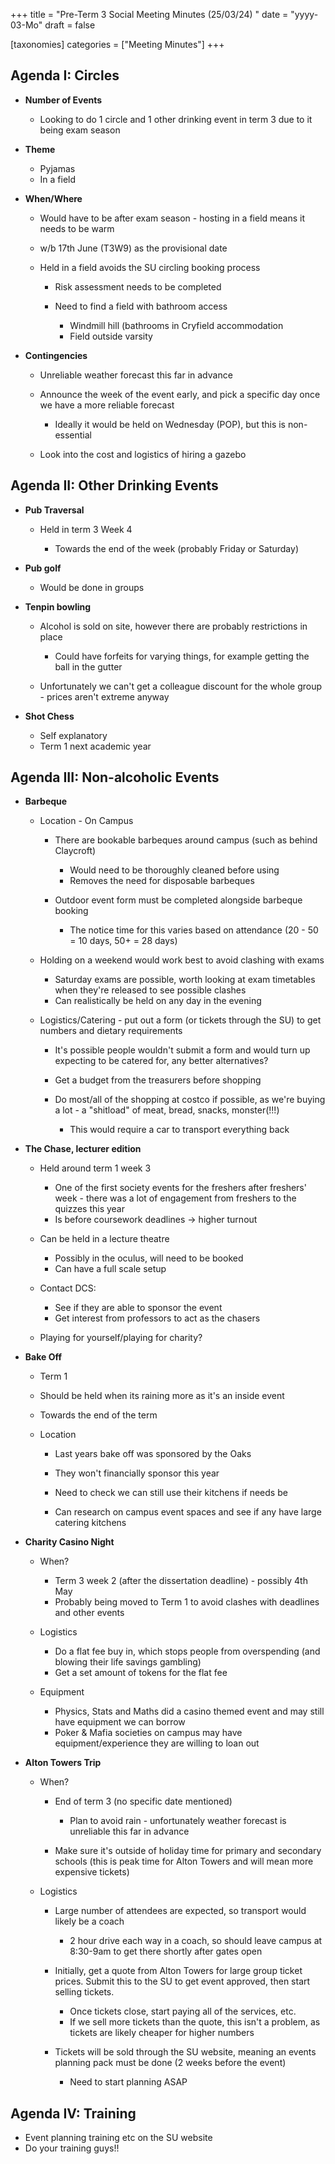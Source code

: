 +++
title = "Pre-Term 3 Social Meeting Minutes (25/03/24) "
date = "yyyy-03-Mo"
draft = false

[taxonomies]
categories = ["Meeting Minutes"]
+++
## Agenda I: Circles

* **Number of Events** 

  * Looking to do 1 circle and 1 other drinking event in term 3 due to it being exam season 
* **Theme**

  * Pyjamas 
  * In a field
* **When/Where**

  *  Would have to be after exam season - hosting in a field means it needs to be warm 

    * w/b 17th June (T3W9) as the provisional date 
  * Held in a field avoids the SU circling booking process

    * Risk assessment needs to be completed
    * Need to find a field with bathroom access 

      * Windmill hill (bathrooms in Cryfield accommodation
      * Field outside varsity 
* **Contingencies**

  * Unreliable weather forecast this far in advance 
  * Announce the week of the event early, and pick a specific day once we have a more reliable forecast

    * Ideally it would be held on Wednesday (POP), but this is non-essential
  * Look into the cost and logistics of hiring a gazebo 

## Agenda II: Other Drinking Events

* **Pub Traversal** 

  * Held in term 3 Week 4

    * Towards the end of the week (probably Friday or Saturday)
* **Pub golf** 

  *  Would be done in groups 
* **Tenpin bowling** 

  * Alcohol is sold on site, however there are probably restrictions in place 

    * Could have forfeits for varying things, for example getting the ball in the gutter 
  * Unfortunately we can't get a colleague discount for the whole group - prices aren't extreme anyway
* **Shot Chess**

  * Self explanatory 
  * Term 1 next academic year

## Agenda III: Non-alcoholic Events

* **Barbeque**

  * Location - On Campus 

    * There are bookable barbeques around campus (such as behind Claycroft)

      * Would need to be thoroughly cleaned before using
      * Removes the need for disposable barbeques
    * Outdoor event form must be completed alongside barbeque booking 

      * The notice time for this varies based on attendance (20 - 50 = 10 days, 50+ = 28 days)
  * Holding on a weekend would work best to avoid clashing with exams 

    * Saturday exams are possible, worth looking at exam timetables when they're released to see possible clashes 
    * Can realistically be held on any day in the evening 
  * Logistics/Catering - put out a form (or tickets through the SU) to get numbers and dietary requirements 

    * It's possible people wouldn't submit a form and would turn up expecting to be catered for, any better alternatives? 
    * Get a budget from the treasurers before shopping 
    * Do most/all of the shopping at costco if possible, as we're buying a lot - a "shitload" of meat, bread, snacks, monster(!!!)

      * This would require a car to transport everything back 
* **The Chase, lecturer edition**

  * Held around term 1 week 3

    * One of the first society events for the freshers after freshers' week - there was a lot of engagement from freshers to the quizzes this year 
    * Is before coursework deadlines -> higher turnout 
  * Can be held in a lecture theatre

    * Possibly in the oculus, will need to be booked 
    * Can have a full scale setup 
  * Contact DCS:

    * See if they are able to sponsor the event 
    * Get interest from professors to act as the chasers 
  * Playing for yourself/playing for charity? 
* **Bake Off**

  *  Term 1 

    * Should be held when its raining more as it's an inside event 
    * Towards the end of the term 
  * Location

    *  Last years bake off was sponsored by the Oaks 

      * They won't financially sponsor this year 
      * Need to check we can still use their kitchens if needs be
    *  Can research on campus event spaces and see if any have large catering kitchens 
* **Charity Casino Night**

  * When?

    * Term 3 week 2 (after the dissertation deadline) - possibly 4th May 
    * Probably being moved to Term 1 to avoid clashes with deadlines and other events 
  * Logistics 

    * Do a flat fee buy in, which stops people from overspending (and blowing their life savings gambling)
    * Get a set amount of tokens for the flat fee 
  * Equipment 

    * Physics, Stats and Maths did a casino themed event and may still have equipment we can borrow 
    * Poker & Mafia societies on campus may have equipment/experience they are willing to loan out
* **Alton Towers Trip**

  * When?

    * End of term 3 (no specific date mentioned)

      * Plan to avoid rain - unfortunately weather forecast is unreliable this far in advance 
    * Make sure it's outside of holiday time for primary and secondary schools (this is peak time for Alton Towers and will mean more expensive tickets) 
  * Logistics 

    * Large number of attendees are expected, so transport would likely be a coach 

      * 2 hour drive each way in a coach, so should leave campus at 8:30-9am to get there shortly after gates open 
    * Initially, get a quote from Alton Towers for large group ticket prices. Submit this to the SU to get event approved, then start selling tickets. 

      * Once tickets close, start paying all of the services, etc. 
      * If we sell more tickets than the quote, this isn't a problem, as tickets are likely cheaper for higher numbers 
    * Tickets will be sold through the SU website, meaning an events planning pack must be done (2 weeks before the event)

      * Need to start planning ASAP 

## Agenda IV: Training

* Event planning training etc on the SU website
* Do your training guys!!
